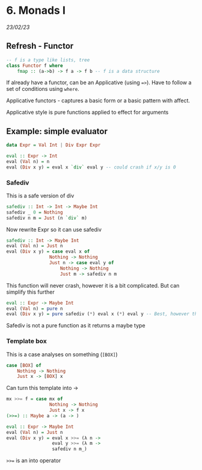 # 6. Monads I
_23/02/23_
## Refresh - Functor
```haskell
-- f is a type like lists, tree
class Functor f where
	fmap :: (a->b) -> f a -> f b -- f is a data structure
```

If already have a functor, can be an Applicative (using `=>`). Have to follow a set of conditions using `where`. 

Applicative functors - captures a basic form or a basic pattern with affect.

Applicative style is pure functions applied to effect for arguments
## Example: simple evaluator

```haskell
data Expr = Val Int | Div Expr Expr

eval :: Expr -> Int
eval (Val n) = n
eval (Div x y) = eval x `div` eval y -- could crash if x/y is 0
```

### Safediv
This is a safe version of div
```haskell
safediv :: Int -> Int -> Maybe Int
safediv _ 0 = Nothing
safediv n m = Just (n `div` m)
```

Now rewrite Expr so it can use safediv

```haskell
safediv :: Int -> Maybe Int
eval (Val n) = Just n
eval (Div x y) = case eval x of 
				Nothing -> Nothing
				Just n -> case eval y of 
					Nothing -> Nothing
					Just m -> safediv n m 
```
This function will never crash, however it is a bit complicated. But can simplify this further

```haskell
eval :: Expr -> Maybe Int
eval (Val n) = pure n
eval (Div x y) = pure safediv (*) eval x (*) eval y -- Best, however this cause a type error
```
Safediv is not a pure function as it returns a maybe type


### Template box
This is a case analyses on something (`[BOX]`)

```haskell
case [BOX] of
	Nothing -> Nothing
	Just x -> [BOX] x
```
Can turn this template into ->

```haskell
mx >>= f = case mx of 
				Nothing -> Nothing
				Just x -> f x
(>>=) :: Maybe a -> (a -> )

eval :: Expr -> Maybe Int
eval (Val n) = Just n
eval (Div x y) = eval x >>= (λ n ->
				 eval y >>= (λ m ->
				 safediv n m_)
```

`>>=` is an into operator
